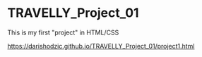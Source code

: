 # TRAVELLY_Project_01
This is my first "project" in HTML/CSS

https://darishodzic.github.io/TRAVELLY_Project_01/project1.html
